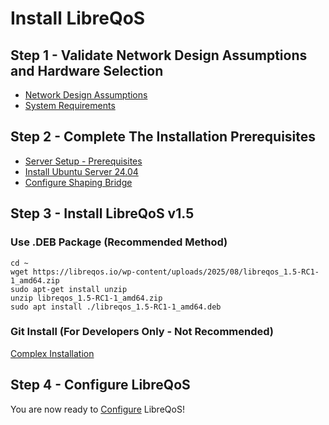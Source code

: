 # Install LibreQoS

## Step 1 - Validate Network Design Assumptions and Hardware Selection

- [Network Design Assumptions](design.md)
- [System Requirements](requirements.md)

## Step 2 - Complete The Installation Prerequisites

- [Server Setup - Prerequisites](prereq.md)
- [Install Ubuntu Server 24.04](ubuntu-server.md)
- [Configure Shaping Bridge](bridge.md)

## Step 3 - Install LibreQoS v1.5

### Use .DEB Package (Recommended Method)

```
cd ~
wget https://libreqos.io/wp-content/uploads/2025/08/libreqos_1.5-RC1-1_amd64.zip
sudo apt-get install unzip
unzip libreqos_1.5-RC1-1_amd64.zip
sudo apt install ./libreqos_1.5-RC1-1_amd64.deb
```

### Git Install (For Developers Only - Not Recommended)

[Complex Installation](git-install.md)

## Step 4 - Configure LibreQoS

You are now ready to [Configure](configuration.md) LibreQoS!
